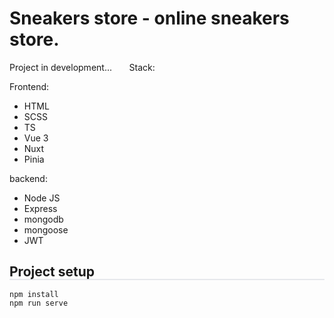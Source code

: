 # Sneakers store - online sneakers store.

Project in development...
&nbsp;&nbsp;&nbsp;&nbsp;&nbsp;
Stack:

Frontend:
- HTML
- SCSS
- TS
- Vue 3
- Nuxt
- Pinia

backend:
- Node JS
- Express 
- mongodb
- mongoose
- JWT

## Project setup

<div style="border: 1px solid rgba(133, 143, 164, 0.2); margin-top: -1.2rem; margin-bottom: 1rem;">
  <!-- Ваше содержимое README файла -->
</div>

```
npm install
npm run serve
```

